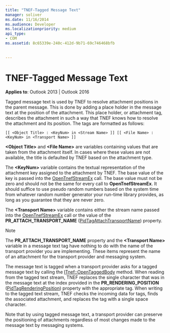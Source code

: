 ```yaml
---
title: "TNEF-Tagged Message Text"
manager: soliver
ms.date: 11/16/2014
ms.audience: Developer
ms.localizationpriority: medium
api_type:
- COM
ms.assetid: 8c65339e-240c-412d-9b71-69c746468bfb
 
 
---
```


# TNEF-Tagged Message Text

  
  
**Applies to**: Outlook 2013 | Outlook 2016 
  
Tagged message text is used by TNEF to resolve attachment positions in the parent message. This is done by adding a place holder in the message text at the position of the attachment. This place holder, or attachment tag, describes the attachment in such a way that TNEF knows how to resolve the attachment and its position. The tags are formatted as follows:
  
 `[[ <Object Title> : <KeyNum> in <Stream Name> ]] [[ <File Name> : <KeyNum> in <Transport Name> ]]`
  
 **\<Object Title\>** and **\<File Name\>** are variables containing values that are taken from the attachment itself. In cases where these values are not available, the title is defaulted by TNEF based on the attachment type. 
  
The **\<KeyNum\>** variable contains the textual representation of the attachment key assigned to the attachment by TNEF. The base value of the key is passed into the [OpenTnefStreamEx](opentnefstreamex.md) call. The base value must not be zero and should not be the same for every call to **OpenTnefStreamEx**. It should suffice to use pseudo random numbers based on the system time from whatever random number generator your run-time library provides, as long as you guarantee that they are never zero.
  
The **\<Transport Name\>** variable contains either the stream name passed into the [OpenTnefStreamEx](opentnefstreamex.md) call or the value of the **PR_ATTACH_TRANSPORT_NAME** ([PidTagAttachTransportName](pidtagattachtransportname-canonical-property.md)) property.
  
> [!NOTE]
> The **PR_ATTACH_TRANSPORT_NAME** property and the **\<Transport Name\>** variable in a message text tag have nothing to do with the name of the transport provider you are implementing. These items represent the name of an attachment for the transport provider and messaging system. 
  
The message text is tagged when a transport provider asks for a tagged message text by calling the [ITnef::OpenTaggedBody](itnef-opentaggedbody.md) method. When reading from the tagged text stream, TNEF replaces the single character that was in the message text at the index provided in the **PR_RENDERING_POSITION** ([PidTagRenderingPosition](pidtagrenderingposition-canonical-property.md)) property with the appropriate tag. When writing to the tagged text stream, TNEF checks the incoming data for tags, finds the associated attachment, and replaces the tag with a single space character.
  
Note that by using tagged message text, a transport provider can preserve the positioning of attachments regardless of most changes made to the message text by messaging systems.
  

